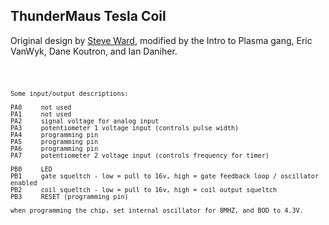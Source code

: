 ## ThunderMaus Tesla Coil

Original design by [Steve Ward](http://www.arcattack.com/about.php), modified by the Intro to Plasma gang, Eric VanWyk, Dane Koutron, and Ian Daniher.


<code>

	Some input/output descriptions:
	
	PA0		not used
	PA1		not used
	PA2		signal voltage for analog input
	PA3		potentiometer 1 voltage input (controls pulse width)
	PA4		programming pin
	PA5		programming pin
	PA6		programming pin
	PA7		potentiometer 2 voltage input (controls frequency for timer)
	
	PB0		LED
	PB1		gate squeltch - low = pull to 16v, high = gate feedback loop / oscillator enabled
	PB2		coil squeltch - low = pull to 16v, high = coil output squeltch
	PB3		RESET (programming pin)
	
	when programming the chip, set internal oscillator for 8MHZ, and BOD to 4.3V.

</code>
